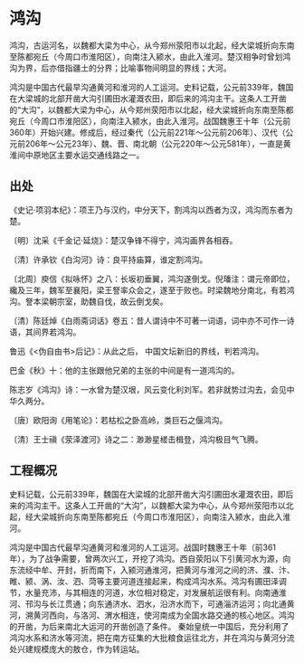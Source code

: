 # 鸿沟

鸿沟，古运河名，以魏都大梁为中心，从今郑州荥阳市以北起，经大梁城折向东南至陈都宛丘（今周口市淮阳区），向南注入颍水，由此入淮河。楚汉相争时曾划鸿沟为界，后亦借指疆土的分界；比喻事物间明显的界线；大河。

鸿沟是中国古代最早沟通黄河和淮河的人工运河。史料记载，公元前339年，魏国在大梁城的北部开凿大沟引圃田水灌溉农田，即后来的鸿沟主干。这条人工开凿的“大沟”，以魏都大梁为中心，从今郑州荥阳市以北起，经大梁城折向东南至陈都宛丘（今周口市淮阳区），向南注入颍水，由此入淮河。战国魏惠王十年（公元前360年）开始兴建。修成后，经过秦代（公元前221年～公元前206年）、汉代（公元前206年～公元23年）、魏、晋、南北朝（公元220年～公元581年），一直是黄淮间中原地区主要水运交通线路之一。

## 出处

《史记·项羽本纪》：项王乃与汉约，中分天下，割鸿沟以西者为汉，鸿沟而东者为楚。

〔明〕沈采《千金记·延烧》：楚汉争锋不得宁，鸿沟画界各相吞。

〔清〕许承钦《白沟河》诗：良平持庙算，谁定割鸿沟。

〔北周〕庾信《拟咏怀》之八：长坂初垂翼，鸿沟遂倒戈。倪璠注：谓元帝即位，纔及三年，魏军至襄阳，梁王詧率众会之，遂至于败也。时梁魏地分南北，有若鸿沟。詧本梁朝宗室，助魏自伐，故云倒戈矣。

〔清〕陈廷焯《白雨斋词话》卷五：昔人谓诗中不可著一词语，词中亦不可作一诗语，其间界若鸿沟。

鲁迅《<伪自由书>后记》：从此之后， 中国文坛新旧的界线，判若鸿沟。

巴金《秋》十：他的主张跟他兄弟的主张的中间是有一道鸿沟的。

陈志岁《鸿沟》诗：一水曾为楚汉垠，风云变化利刘军。若非就势过沟去，会见中华久两分。

〔唐〕欧阳询《用笔论》：若枯松之卧高岭，类巨石之偃鸿沟。

〔清〕王士禛《荥泽渡河》诗之二：渺渺星槎击楫登，鸿沟极目气飞腾。

## 工程概况

史料记载，公元前339年，魏国在大梁城的北部开凿大沟引圃田水灌溉农田，即后来的鸿沟主干。这条人工开凿的“大沟”，以魏都大梁为中心，从今郑州荥阳市以北起，经大梁城折向东南至陈都宛丘（今周口市淮阳区），向南注入颍水，由此入淮河。

鸿沟是中国古代最早沟通黄河和淮河的人工运河。战国时魏惠王十年（前361年），为了战争需要，曾两次兴工，开挖了鸿沟。西自荥阳以下引黄河水为源，向东流经中牟、开封，折而南下，入颍河通淮河，把黄河与淮河之间的济、濮、汴、睢、颍、涡、汝、泗、菏等主要河道连接起来，构成鸿沟水系。鸿沟有圃田泽调节，水量充沛，与其相连的河道，水位相对稳定，对发展航运很有利。向南通淮河、邗沟与长江贯通；向东通济水、泗水，沿济水而下，可通淄济运河；向北通黄河，溯黄河西向，与洛河、渭水相连，使河南成为全国水路交通的核心地区。鸿沟的开凿，为后来南北大运河的开凿创造了条件。
秦始皇统一中国后，充分利用了鸿沟水系和济水等河流，把在南方征集的大批粮食运往北方，并在鸿沟与黄河分流处兴建规模庞大的敖仓，作为转运站。
